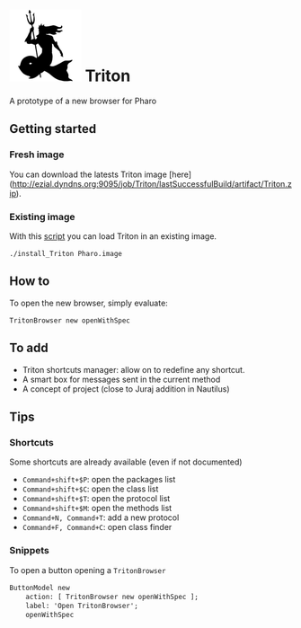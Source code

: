 [![Triton](logo/logo128x128.png)](https://github.com/BenjaminVanRyseghem/Triton) Triton
==========

A prototype of a new browser for Pharo

## Getting started

### Fresh image

You can download the latests Triton image [here] (http://ezial.dyndns.org:9095/job/Triton/lastSuccessfulBuild/artifact/Triton.zip).

### Existing image

With this [script](https://raw.github.com/BenjaminVanRyseghem/Triton/master/install_Triton.sh) you can load Triton in an existing image.

    ./install_Triton Pharo.image

## How to

To open the new browser, simply evaluate:

    TritonBrowser new openWithSpec
    
## To add

- Triton shortcuts manager: allow on to redefine any shortcut.
- A smart box for messages sent in the current method
- A concept of project (close to Juraj addition in Nautilus)
    
## Tips

### Shortcuts
Some shortcuts are already available (even if not documented)

- `Command+shift+$P`: open the packages list
- `Command+shift+$C`: open the class list
- `Command+shift+$T`: open the protocol list
- `Command+shift+$M`: open the methods list
- `Command+N, Command+T`: add a new protocol
- `Command+F, Command+C`: open class finder

### Snippets

To open a button opening a `TritonBrowser`

    ButtonModel new
    	action: [ TritonBrowser new openWithSpec ];
    	label: 'Open TritonBrowser';
    	openWithSpec
